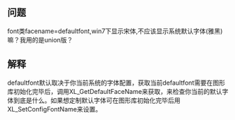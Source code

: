 ## 问题
font类facename=defaultfont,win7下显示宋体,不应该显示系统默认字体(雅黑)嘛？我用的是union版？

## 解释
defaultfont默认取决于你当前系统的字体配置，获取当前defaultfont需要在图形库初始化完毕后，调用XL_GetDefaultFaceName来获取，来检查你当前的默认字体到底是什么。如果想定制默认字体可在图形库初始化完毕后用XL_SetConfigFontName来设置。
